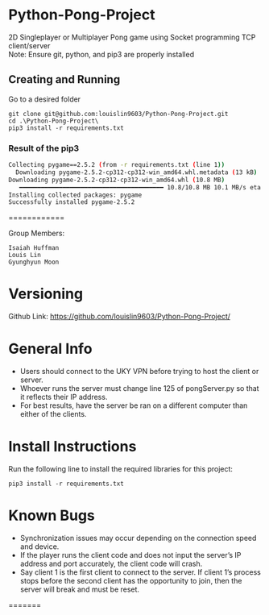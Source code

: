 # Python-Pong-Project
2D Singleplayer or Multiplayer Pong game using Socket programming TCP client/server \
Note: Ensure git, python, and pip3 are properly installed 

## Creating and Running
Go to a desired folder

```
git clone git@github.com:louislin9603/Python-Pong-Project.git
cd .\Python-Pong-Project\
pip3 install -r requirements.txt
```
### Result of the pip3
```bash
Collecting pygame==2.5.2 (from -r requirements.txt (line 1))
  Downloading pygame-2.5.2-cp312-cp312-win_amd64.whl.metadata (13 kB)
Downloading pygame-2.5.2-cp312-cp312-win_amd64.whl (10.8 MB)
   ━━━━━━━━━━━━━━━━━━━━━━━━━━━━━━━━━━━━━━━━ 10.8/10.8 MB 10.1 MB/s eta 0:00:00
Installing collected packages: pygame
Successfully installed pygame-2.5.2
```
============

Group Members:

    Isaiah Huffman 
    Louis Lin      
    Gyunghyun Moon 


Versioning
==========

Github Link: https://github.com/louislin9603/Python-Pong-Project/

General Info
============
- Users should connect to the UKY VPN before trying to host the client or server.
- Whoever runs the server must change line 125 of pongServer.py so that it reflects their IP address.
- For best results, have the server be ran on a different computer than either of the clients.

Install Instructions
====================

Run the following line to install the required libraries for this project:

`pip3 install -r requirements.txt`

Known Bugs
==========
- Synchronization issues may occur depending on the connection speed and device.
- If the player runs the client code and does not input the server’s IP address and port accurately, the client code will crash.
- Say client 1 is the first client to connect to the server. If client 1’s process stops before the second client has the opportunity to join, then the server will break and must be reset.


=======

